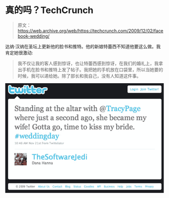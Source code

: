 # 真的吗？TechCrunch

> 原文：<https://web.archive.org/web/https://techcrunch.com/2009/12/02/facebook-wedding/>

达纳·汉纳在圣坛上更新他的脸书和推特。他的新娘特蕾西不知道他要这么做。我肯定她很激动:

> 我不仅让我的客人感到惊讶，也让特蕾西感到惊讶，在我们的婚礼上，我拿出手机在脸书和推特上发了帖子。我把她的手机放在口袋里，所以当她要的时候，我可以递给她。除了部长和我自己，没有人知道这件事。

![](img/437233651bb3b87985696e0d0c6b97ec.png)